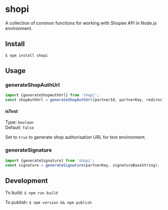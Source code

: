 # shopi

A collection of common functions for working with Shopee API in Node.js environment.

## Install

`$ npm install shopi`

## Usage

### generateShopAuthUrl

```js
import {generateShopAuthUrl} from 'shopi';
const shopAuthUrl = generateShopAuthUrl(partnerId, partnerKey, redirectUrl, isTest);
```

#### isTest

Type: `boolean`\
Default: `false`

Set to `true` to generate shop authorisation URL for test environment.

### generateSignature

```js
import {generateSignature} from 'shopi';
const signature = generateSignature(partnerKey, signatureBaseString);
```

## Development

To build: `$ npm run build`

To publish: `$ npm version && npm publish`
